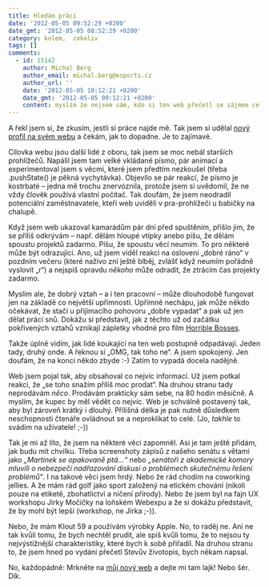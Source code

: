```yaml
---
title: Hledám práci
date: '2012-05-05 09:52:29 +0200'
date_gmt: '2012-05-05 08:52:29 +0200'
category: kolem,  cokoliv
tags: []
comments:
  - id: 15142
    author: Michal Berg
    author_email: michal.berg@esports.cz
    author_url: ''
    date: '2012-05-05 10:12:21 +0200'
    date_gmt: '2012-05-05 09:12:21 +0200'
    content: myslím že nejsem sám, kdo si ten web přečetl se zájmem celý, od začátku do konce. U kterých jiných webů se to člověku kdy zadaří?;)
---
```

<p>A řekl jsem si, že zkusím, jestli si práce najde mě. Tak jsem si udělal <a href="https://jan-martinek.com">nový profil na svém webu</a> a čekám, jak to dopadne. Je to zajímavé.</p>
<p>Cílovka webu jsou další lidé z oboru, tak jsem se moc nebál starších prohlížečů. Napálil jsem tam velké vkládané písmo, pár animací a experimentoval jsem s věcmi, které jsem předtím nezkoušel (třeba .pushState() je pěkná vychytávka). Objevilo se pár reakcí, že písmo je kostrbaté – jedna mě trochu znervóznila, protože jsem si uvědomil, že ne vždy člověk používá vlastní počítač. Tak doufám, že jsem neodradil potenciální zaměstnavatele, kteří web uviděli v pra-prohlížeči u babičky na chalupě.</p>
<p>Když jsem web ukazoval kamarádům pár dní před spuštěním, přišlo jim, že se příliš odkrývám – např. dělám hloupé vtípky anebo píšu, že dělám spoustu projektů zadarmo. Píšu, že spoustu věcí neumím. To pro některé může být odrazující. Ano, už jsem viděl reakci na oslovení „dobré ráno“ v pozdním večeru (které naživo zní ještě blběj, zvlášť když neumím pořádně vyslovit „r“) a nejspíš opravdu <em>někoho</em> může odradit, že ztrácím čas projekty zadarmo.</p>
<p>Myslím ale, že dobrý vztah – a i ten pracovní – může dlouhodobě fungovat jen na základě co největší upřímnosti. Upřímně nechápu, jak může někdo očekávat, že stačí u přijímacího pohovoru „dobře vypadat“ a pak už jen dělat práci snů. Dokážu si představit, jak z těchto už od začátku pokřivených vztahů vznikají zápletky vhodné pro film <a href="https://www.imdb.com/title/tt1499658/">Horrible Bosses</a>.</p>
<p>Takže úplně vidím, jak lidé koukající na ten web postupně odpadávají. Jeden tady, druhý onde. A řeknou si „OMG, tak toho ne“. A jsem spokojený. Jen doufám, že na konci někdo zbyde :-) Zatím to vypadá docela nadějně.</p>
<p>Web jsem pojal tak, aby obsahoval co nejvíc informací. Už jsem potkal reakci, že „se toho snažím příliš moc prodat“. Na druhou stranu tady neprodávám <em>něco</em>. Prodávám prakticky sám sebe, na 80 hodin měsíčně. A myslím, že kupec by měl vědět co nejvíc. Web je schválně postavený tak, aby byl zároveň krátký i dlouhý. Přílišná délka je pak nutně důsledkem neschopnosti čtenáře ovládnout se a neproklikat to celé. (Jo, <em>takhle</em> to svádím na uživatele! ;-))</p>
<p>Tak je mi až líto, že jsem na některé věci zapomněl. Asi je tam ještě přidám, jak budu mít chvilku. Třeba screenshoty zápisů z našeho senátu s větami jako <em>„Martinek se opakovaně ptá...“</em> nebo <em>„senátoři z akademické komory mluvili o nebezpečí nadřazování diskusí o problémech skutečnému řešení problémů“</em>. I na takové věci jsem hrdý. Nebo že rád chodím na coworking jellies. A že mám rád golf jako sport založený na etickém chování (nikoli pouze na etiketě, zbohatlictví a ničení přírody). Nebo že jsem byl na fajn UX workshopu Jirky Močičky na loňském Webexpu a že si dokážu představit, že by mohl být lepší (workshop, ne Jirka ;-)).</p>
<p>Nebo, že mám Klout 59 a používám výrobky Apple. No, to raděj ne. Ani ne tak kvůli tomu, že bych nechtěl prudit, ale spíš kvůli tomu, že to nejsou ty nejvýstižnější charakteristiky, které bych k sobě přiřadil. Na druhou stranu to, že jsem hned po vydání přečetl Stevův životopis, bych někam napsal.</p>
<p>No, každopádně: Mrkněte na <a href="https://jan-martinek.com">můj nový web</a> a dejte mi tam lajk! Nebo šér. Dík.</p>
